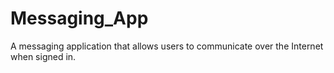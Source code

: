 # Messaging_App
A messaging application that allows users to communicate over the Internet when signed in.
